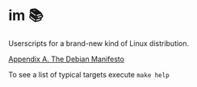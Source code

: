 # im 📚
Userscripts for a brand-new kind of Linux distribution.

[Appendix A. The Debian Manifesto](https://www.debian.org/doc/manuals/project-history/manifesto.en.html)

To see a list of typical targets execute `make help`
